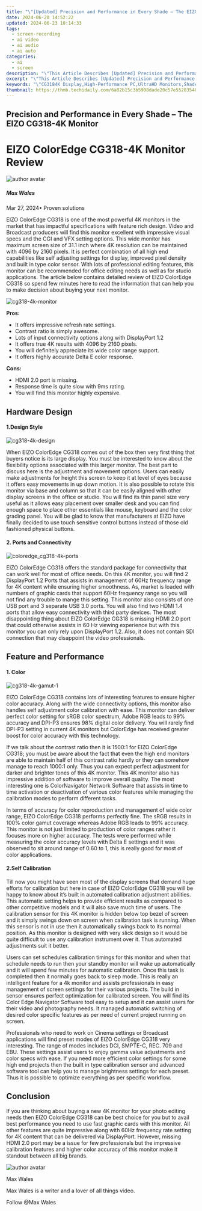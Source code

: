 ```yaml
---
title: "\"[Updated] Precision and Performance in Every Shade – The EIZO CG318-4K Monitor for 2024\""
date: 2024-06-20 14:52:22
updated: 2024-06-23 10:14:33
tags: 
  - screen-recording
  - ai video
  - ai audio
  - ai auto
categories: 
  - ai
  - screen
description: "\"This Article Describes [Updated] Precision and Performance in Every Shade – The EIZO CG318-4K Monitor for 2024\""
excerpt: "\"This Article Describes [Updated] Precision and Performance in Every Shade – The EIZO CG318-4K Monitor for 2024\""
keywords: "\"CG3184K Display,High-Performance PC,UltraHD Monitors,Shade Precision Screen,EIZO Graphic Monitor,4K Gaming Setup,Color Accuracy TV\""
thumbnail: https://thmb.techidaily.com/6a82b15c3b5908dade20c57e5528354889aa2d43fb699583edd3d2db4662000a.jpg
---
```


## Precision and Performance in Every Shade – The EIZO CG318-4K Monitor

# EIZO ColorEdge CG318-4K Monitor Review

![author avatar](https://images.wondershare.com/filmora/article-images/max-wales-author.jpg)

##### Max Wales

 Mar 27, 2024• Proven solutions

 EIZO ColorEdge CG318 is one of the most powerful 4K monitors in the market that has impactful specifications with feature rich design. Video and Broadcast producers will find this monitor excellent with impressive visual specs and the CGI and VFX setting options. This wide monitor has maximum screen size of 31.1 inch where 4K resolution can be maintained with 4096 by 2160 pixels. It is perfect combination of all high end capabilities like self adjusting settings for display, improved pixel density and built in type color sensor. With lots of professional editing features, this monitor can be recommended for office editing needs as well as for studio applications. The article below contains detailed review of EIZO ColorEdge CG318 so spend few minutes here to read the information that can help you to make decision about buying your next monitor.

![cg318-4k-monitor](https://images.wondershare.com/filmora/article-images/cg318-4k-monitor.jpg)

**Pros:**

* It offers impressive refresh rate settings.
* Contrast ratio is simply awesome.
* Lots of input connectivity options along with DisplayPort 1.2
* It offers true 4K results with 4096 by 2160 pixels.
* You will definitely appreciate its wide color range support.
* It offers highly accurate Delta E color response.

**Cons:**

* HDMI 2.0 port is missing.
* Response time is quite slow with 9ms rating.
* You will find this monitor highly expensive.

## Hardware Design

#### 1.Design Style

![cg318-4k-design](https://images.wondershare.com/filmora/article-images/cg318-4k-design.jpg)

 When EIZO ColorEdge CG318 comes out of the box then very first thing that buyers notice is its large display. You must be interested to know about the flexibility options associated with this larger monitor. The best part to discuss here is the adjustment and movement options. Users can easily make adjustments for height this screen to keep it at level of eyes because it offers easy movements in up down motion. It is also possible to rotate this monitor via base and column so that it can be easily aligned with other display screens in the office or studio. You will find its thin panel size very useful as it allows easy placement over smaller desk and you can find enough space to place other essentials like mouse, keyboard and the color grading panel. You will be glad to know that manufacturers at EIZO have finally decided to use touch sensitive control buttons instead of those old fashioned physical buttons.

#### 2. Ports and Connectivity

![coloredge_cg318-4k-ports](https://images.wondershare.com/filmora/article-images/coloredge_cg318-4k-ports.jpg)

 EIZO ColorEdge CG318 offers the standard package for connectivity that can work well for most of office needs. On this 4K monitor, you will find 2 DisplayPort 1.2 Ports that assists in management of 60Hz frequency range for 4K content while ensuring higher smoothness. As, market is loaded with numbers of graphic cards that support 60Hz frequency range so you will not find any trouble to mange this setting. This monitor also consists of one USB port and 3 separate USB 3.0 ports. You will also find two HDMI 1.4 ports that allow easy connectivity with third party devices. The most disappointing thing about EIZO ColorEdge CG318 is missing HDMI 2.0 port that could otherwise assists in 60 Hz viewing experience but with this monitor you can only rely upon DisplayPort 1.2\. Also, it does not contain SDI connection that may disappoint the video professionals.

## Feature and Performance

#### 1. Color

![cg318-4k-gamut-1](https://images.wondershare.com/filmora/article-images/cg318-4k-gamut-1.jpg)

 EIZO ColorEdge CG318 contains lots of interesting features to ensure higher color accuracy. Along with the wide connectivity options, this monitor also handles self adjustment color calibration with ease. This monitor can deliver perfect color setting for sRGB color spectrum, Adobe RGB leads to 99% accuracy and DPI-P3 ensures 98% digital color delivery. You will rarely find DPI-P3 setting in current 4K monitors but ColorEdge has received greater boost for color accuracy with this technology.

 If we talk about the contrast ratio then it is 1500:1 for EIZO ColorEdge CG318; you must be aware about the fact that even the high end monitors are able to maintain half of this contrast ratio hardly or they can somehow manage to reach 1000:1 only. Thus you can expect perfect adjustment for darker and brighter tones of this 4K monitor. This 4K monitor also has impressive addition of software to improve overall quality. The most interesting one is ColorNavigator Network Software that assists in time to time activation or deactivation of various color features while managing the calibration modes to perform different tasks.

 In terms of accuracy for color reproduction and management of wide color range, EIZO ColorEdge CG318 performs perfectly fine. The sRGB results in 100% color gamut coverage whereas Adobe RGB leads to 99% accuracy. This monitor is not just limited to production of color ranges rather it focuses more on higher accuracy. The tests were performed while measuring the color accuracy levels with Delta E settings and it was observed to sit around range of 0.60 to 1, this is really good for most of color applications.

#### 2.Self Calibration

 Till now you might have seen most of the display screens that demand huge efforts for calibration but here in case of EIZO ColorEdge CG318 you will be happy to know about it’s built in automated calibration adjustment abilities. This automatic setting helps to provide efficient results as compared to other competitive models and it will also save much time of users. The calibration sensor for this 4K monitor is hidden below top bezel of screen and it simply swings down on screen when calibration task is running. When this sensor is not in use then it automatically swings back to its normal position. As this monitor is designed with very slick design so it would be quite difficult to use any calibration instrument over it. Thus automated adjustments suit it better.

 Users can set schedules calibration timings for this monitor and when that schedule needs to run then your standby monitor will wake up automatically and it will spend few minutes for automatic calibration. Once this task is completed then it normally goes back to sleep mode. This is really an intelligent feature for a 4k monitor and assists professionals in easy management of screen settings for their various projects. The build in sensor ensures perfect optimization for calibrated screen. You will find its Color Edge Navigator Software tool easy to setup and it can assist users for their video and photography needs. It managed automatic switching of desired color specific features as per need of current project running on screen.

 Professionals who need to work on Cinema settings or Broadcast applications will find preset modes of EIZO ColorEdge CG318 very interesting. The range of modes includes DCI, SMPTE-C, REC. 709 and EBU. These settings assist users to enjoy gamma value adjustments and color specs with ease. If you need more efficient color settings for some high end projects then the built in type calibration sensor and advanced software tool can help you to manage brightness settings for each preset. Thus it is possible to optimize everything as per specific workflow.

## Conclusion

 If you are thinking about buying a new 4K monitor for your photo editing needs then EIZO ColorEdge CG318 can be best choice for you but to avail best performance you need to use fast graphic cards with this monitor. All other features are quite impressive along with 60Hz frequency rate setting for 4K content that can be delivered via DisplayPort. However, missing HDMI 2.0 port may be a issue for few professionals but the impressive calibration features and higher color accuracy of this monitor make it standout between all big brands.

![author avatar](https://images.wondershare.com/filmora/article-images/max-wales-author.jpg)

Max Wales

Max Wales is a writer and a lover of all things video.

Follow @Max Wales


<ins class="adsbygoogle"
     style="display:block"
     data-ad-format="autorelaxed"
     data-ad-client="ca-pub-7571918770474297"
     data-ad-slot="1223367746"></ins>



<ins class="adsbygoogle"
     style="display:block"
     data-ad-client="ca-pub-7571918770474297"
     data-ad-slot="8358498916"
     data-ad-format="auto"
     data-full-width-responsive="true"></ins>

